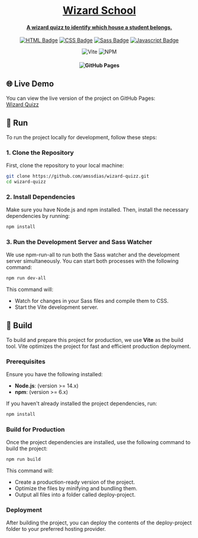<h1 align="center">
    <br>
        <a href="https://amssdias.github.io/wizard-quizz/">
    <br>
        Wizard School
    <br>
</h1>

<h4 align="center">A wizard quizz to identify which house a student belongs.</h4>

<div align="center">

[![HTML Badge](https://img.shields.io/badge/-HTML5-E34F26?style=for-the-badge&labelColor=black&logo=html5&logoColor=white)](#)
[![CSS Badge](https://img.shields.io/badge/-css3-1572B6?style=for-the-badge&labelColor=black&logo=css3&logoColor=white)](#)
[![Sass Badge](https://img.shields.io/badge/-Sass-CC6699?style=for-the-badge&labelColor=black&logo=sass&logoColor=white)](#) 
[![Javascript Badge](https://img.shields.io/badge/-Javascript-F0DB4F?style=for-the-badge&labelColor=black&logo=javascript&logoColor=F0DB4F)](#)
</div>

<div align="center">

![Vite](https://img.shields.io/badge/vite-%23646CFF.svg?style=for-the-badge&logo=vite&logoColor=white)
![NPM](https://img.shields.io/badge/NPM-%23CB3837.svg?style=for-the-badge&logo=npm&logoColor=white)
</div>


<h4 align="center">

  ![GitHub Pages](https://img.shields.io/github/deployments/amssdias/wizard-quizz/github-pages?label=GitHub%20Pages)

</h4>


## :globe_with_meridians: Live Demo

You can view the live version of the project on GitHub Pages:  
[Wizard Quizz](https://username.github.io/wizard-quizz/)



## :runner: Run

To run the project locally for development, follow these steps:

### 1. Clone the Repository
First, clone the repository to your local machine:
```bash
git clone https://github.com/amssdias/wizard-quizz.git
cd wizard-quizz
```

### 2. Install Dependencies
Make sure you have Node.js and npm installed. Then, install the necessary dependencies by running:

```bash
npm install
```

### 3. Run the Development Server and Sass Watcher

We use npm-run-all to run both the Sass watcher and the development server simultaneously. You can start both processes with the following command:


```bash
npm run dev-all
```
This command will:

- Watch for changes in your Sass files and compile them to CSS.
- Start the Vite development server.


## :rocket: Build

To build and prepare this project for production, we use **Vite** as the build tool. Vite optimizes the project for fast and efficient production deployment.

### Prerequisites

Ensure you have the following installed:
- **Node.js**: (version >= 14.x)
- **npm**: (version >= 6.x)


If you haven't already installed the project dependencies, run:
```bash
npm install
```

### Build for Production

Once the project dependencies are installed, use the following command to build the project:

```bash
npm run build
```

This command will:

- Create a production-ready version of the project.
- Optimize the files by minifying and bundling them.
- Output all files into a folder called deploy-project.


### Deployment

After building the project, you can deploy the contents of the deploy-project folder to your preferred hosting provider.

